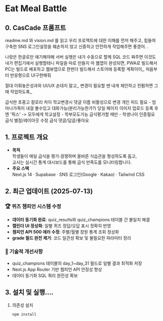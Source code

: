 # Eat Meal Battle

## 0. CasCade 프롬프트

readme.md 와   vision.md 를  읽고  우리 프로젝트에 대한 이해를 먼저 해주고,    힘들여 구축한 SNS 로그인설정을 훼손하지 않고 신중하고 안전하게 작업해주면 좋겠어. . 

나랑은 한글로만 얘기해야해
서버 실행은 내가 수동으로 할께
SQL 코드 짜주면   이것도 내가  편집기에서 실행할테니 파일을 따로 만들지 마
웹앱이 완성되면, PWA로 빌드해서  PC는 빌드로 배포하고
웹뷰앱으로 한번더 빌드해서  스토어에 등록할 계획이이,, 처음부터  반응형으로 UI구현해줘

절대   이뤄놓은성과와   UI/UX   손대지 말고,,    변경이 필요할 땐  내게  제안하고 컨펌하면 그때 작업하도록,,

급식판  초중고 칼로리 차이
학교변경시 댓글 이름 비활성으로 변경
개인 피드 필요 - 엄마나가족이 내걸 볼수있고 대화가능(분리가능한가?)
당일 페이지 이미지 업로드 등록 후엔  '픽스' -> 모두에게
학교설정 - 학부모도가능
급식평가할 때만 - 학생나이 인증필요
급식 별점/레이아웃 수정 급식 댓글/답글/좋아요


## 1. 프로젝트 개요
- **목적**  
  학생들이 매일 급식을 평가·경쟁하며 올바른 식습관을 형성하도록 돕고,  
  교사는 실시간 통계 대시보드를 통해 급식 만족도를 모니터링합니다.
- **주요 스택**  
  Next.js 14 · Supabase · SNS 로그인(Google · Kakao) · Tailwind CSS

## 2. 최근 업데이트 (2025-07-13)

### 🏆 퀴즈 챔피언 시스템 수정
- **데이터 동기화 완료**: quiz_results와 quiz_champions 테이블 간 불일치 해결
- **캘린더 UI 정상화**: 일별 퀴즈 정답/오답 표시 정확히 반영
- **챔피언 API 500 에러 수정**: 주별/월별 장원 통계 조회 정상화
- **grade 필드 완전 제거**: 코드 일관성 확보 및 불필요한 파라미터 정리

### 🔧 기술적 개선사항
- quiz_champions 테이블의 day_1~day_31 필드로 일별 결과 최적화 저장
- Next.js App Router 기반 챔피언 API 안정성 향상
- 데이터 동기화 SQL 쿼리 완전성 확보

## 3. 설치 및 실행....  

1. 의존성 설치  
   ```bash
   npm install
